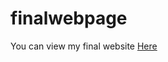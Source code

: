 # finalwebpage

You can view my final website [Here](https://chriskeno.github.io/finalwebpage/home/home.html)
